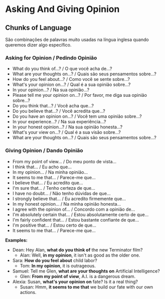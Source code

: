 # Asking And Giving Opinion

## Chunks of Language

São combinações de palavras muito usadas na língua inglesa quando queremos dizer algo específico.

### Asking for Opinion / Pedindo Opinião

- What do you think of...? / O que você acha de...?
- What are your thoughts on...? / Quais são seus pensamentos sobre...?
- How do you feel about...? / Como você se sente sobre...?
- What's your opinion on...? / Qual é a sua opinião sobre...?
- In your opinion...? / Na sua opinião...?
- Please tell me your opinion on...? / Por favor, me diga sua opinião sobre...?
- Do you think that...? / Você acha que...?
- Do you believe that...? / Você acredita que...?
- Do you have an opinion on...? / Você tem uma opinião sobre...?
- In your experience...? / Na sua experiência...?
- In your honest opinion...? / Na sua opinião honesta...?
- What's your view on...? / Qual é a sua visão sobre...?
- What are your thoughts on...? / Quais são seus pensamentos sobre...?

### Giving Opinion / Dando Opinião

- From my point of view... / Do meu ponto de vista...
- I think that... / Eu acho que...
- In my opinion... / Na minha opinião...
- It seems to me that... / Parece-me que...
- I believe that... / Eu acredito que...
- I'm sure that... / Tenho certeza de que...
- I have no doubt... / Não tenho dúvidas de que...
- I strongly believe that... / Eu acredito firmemente que...
- In my honest opinion... / Na minha opinião honesta...
- I agree with the opinion of... / Concordo com a opinião de...
- I'm absolutely certain that... / Estou absolutamente certo de que...
- I'm fairly confident that... / Estou bastante confiante de que...
- I'm positive that... / Estou certo de que...
- It seems to me that... / Parece-me que...

**Examples:**

- Dean: Hey Alan, **what do you think of** the new Terminator film?
  - Alan: Well, **in my opinion**, it isn't as good as the older one.
- Sara: **How do you feel about** child labor?
  - Tom: **In my opinion**, it is outrageous.
- Samuel: Tell me Glen, **what are your thoughts on** Artificial Intelligence?
  - Glen: **From my point of view**, A.I. is a dangerous dream.
- Alexia: Susan, **what's your opinion on** fate? Is it a real thing?
  - Susan: Hmm, **it seems to me that** we build our fate with our own actions.
